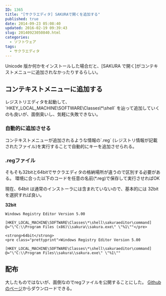 ```yaml
---
ID: 1365
title: "[サクラエディタ] SAKURAで開くを追加する"
published: true
date: 2014-09-23 05:08:40
updated: 2016-02-19 09:39:43
slug: 20140923050840.html
categories:
  - ソフトウェア
tags:
  - サクラエディタ
---
```


Unicode 版か何かをインストールした場合だと、[SAKURA で開く]がコンテキストメニューに追加されなかったりするらしい。

<!--more-->
<h2>コンテキストメニューに追加する</h2>
レジストリエディタを起動して、`HKEY_LOCAL_MACHINE\SOFTWARE\Classes\*\shell` を辿って追加していくのも良いが、面倒臭いし、気軽に失敗できない。

<h3>自動的に追加させる</h3>
コンテキストメニューが追加されるような情報の`.reg` (レジストリ情報が記載されたファイル)を実行することで自動的にキーを追加させられる。

<h3>.regファイル</h3>
そもそも32bitと64bitでサクラエディタの格納場所が違うので区別する必要がある。
環境に合った以下のコードを任意の名前(*.reg)で保存して実行させればOK

現在、64bit は通常のインストーラには含まれていないので、基本的には 32bit を選択すれば良い。

<strong>32bit</strong>

```
Windows Registry Editor Version 5.00

[HKEY_LOCAL_MACHINE\SOFTWARE\Classes\*\shell\sakuraeditor\command]
@="\"C:\\Program Files (x86)\\sakura\\sakura.exe\" \"%1\""</pre>

<strong>64bit</strong>
<pre class="prettyprint">Windows Registry Editor Version 5.00

[HKEY_LOCAL_MACHINE\SOFTWARE\Classes\*\shell\sakuraeditor\command]
@="\"C:\\Program Files\\sakura\\sakura.exe\" \"%1\""
```

<h2>配布</h2>
大したものではないが、面倒なのでregファイルを公開することにした。
<a href="https://github.com/hiro0218/register-files/tree/master/oepn-with-sakura">Githubのページ</a>からダウンロードできる。
